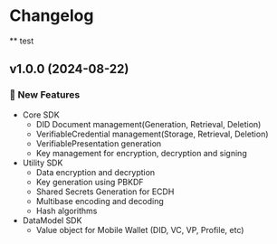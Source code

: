 # Changelog
** test
## v1.0.0 (2024-08-22)

### 🚀 New Features
- Core SDK
    - DID Document management(Generation, Retrieval, Deletion)
    - VerifiableCredential management(Storage, Retrieval, Deletion)
    - VerifiablePresentation generation
    - Key management for encryption, decryption and signing
- Utility SDK
    - Data encryption and decryption
    - Key generation using PBKDF
    - Shared Secrets Generation for ECDH
    - Multibase encoding and decoding
    - Hash algorithms
- DataModel SDK
    - Value object for Mobile Wallet (DID, VC, VP, Profile, etc)
